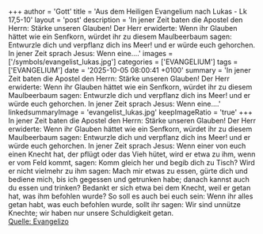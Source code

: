 +++
author = 'Gott'
title = 'Aus dem Heiligen Evangelium nach Lukas - Lk 17,5-10'
layout = 'post'
description = 'In jener Zeit baten die Apostel den Herrn: Stärke unseren Glauben! Der Herr erwiderte: Wenn ihr Glauben hättet wie ein Senfkorn, würdet ihr zu diesem Maulbeerbaum sagen: Entwurzle dich und verpflanz dich ins Meer! und er würde euch gehorchen. In jener Zeit sprach Jesus: Wenn eine....'
images = ['/symbols/evangelist_lukas.jpg']
categories = ['EVANGELIUM']
tags = ['EVANGELIUM']
date = '2025-10-05 08:00:41 +0100'
summary = 'In jener Zeit baten die Apostel den Herrn: Stärke unseren Glauben! Der Herr erwiderte: Wenn ihr Glauben hättet wie ein Senfkorn, würdet ihr zu diesem Maulbeerbaum sagen: Entwurzle dich und verpflanz dich ins Meer! und er würde euch gehorchen. In jener Zeit sprach Jesus: Wenn eine....'
linkedsummaryImage = 'evangelist_lukas.jpg'
keepImageRatio = 'true'
+++
In jener Zeit baten die Apostel den Herrn: Stärke unseren Glauben!
Der Herr erwiderte: Wenn ihr Glauben hättet wie ein Senfkorn, würdet ihr zu diesem Maulbeerbaum sagen: Entwurzle dich und verpflanz dich ins Meer! und er würde euch gehorchen.
In jener Zeit sprach Jesus: Wenn einer von euch einen Knecht hat, der pflügt oder das Vieh hütet, wird er etwa zu ihm, wenn er vom Feld kommt, sagen: Komm gleich her und begib dich zu Tisch?
Wird er nicht vielmehr zu ihm sagen: Mach mir etwas zu essen, gürte dich und bediene mich, bis ich gegessen und getrunken habe; danach kannst auch du essen und trinken?
Bedankt er sich etwa bei dem Knecht, weil er getan hat, was ihm befohlen wurde?
So soll es auch bei euch sein: Wenn ihr alles getan habt, was euch befohlen wurde, sollt ihr sagen: Wir sind unnütze Knechte; wir haben nur unsere Schuldigkeit getan.<!--more--><br> [Quelle: Evangelizo](https://evangeliumtagfuertag.org/DE/gospel)